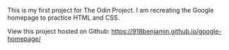 This is my first project for The Odin Project.
I am recreating the Google homepage to practice HTML and CSS.

View this project hosted on Github: https://918benjamin.github.io/google-homepage/